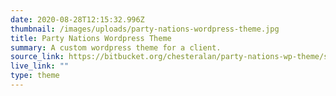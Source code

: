 ```yaml
---
date: 2020-08-28T12:15:32.996Z
thumbnail: /images/uploads/party-nations-wordpress-theme.jpg
title: Party Nations Wordpress Theme
summary: A custom wordpress theme for a client.
source_link: https://bitbucket.org/chesteralan/party-nations-wp-theme/src/master/
live_link: ""
type: theme
---
```

